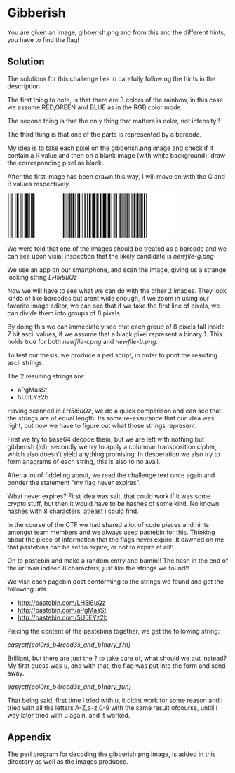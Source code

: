 # Gibberish

You are given an image, gibberish.png and from this and the different hints,
you have to find the flag!


## Solution

The solutions for this challenge lies in carefully following the hints in the 
description.

The first thing to note, is that there are 3 colors of the rainbow, in this case
we assume RED,GREEN and BLUE as in the RGB color mode.

The second thing is that the only thing that matters is color, not intensity!!

The third thing is that one of the parts is represented by a barcode.

My idea is to take each pixel on the gibberish.png image and check if it contain
a R value and then on a blank image (with white background), draw the corresponding
pixel as black.

After the first image has been drawn this way, I will move on with the G and B values
respectively.

![Red](newfile-r.png)
![Red](newfile-g.png)
![Red](newfile-b.png)

We were told that one of the images should be treated as a barcode and we can see upon
visial inspection that the likely candidate is *newfile-g.png*

We use an app on our smartphone, and scan the image, giving us a strange looking string
*LH5i6uQz*

Now we will have to see what we can do with the other 2 images. They look kinda of like
barcodes but arent wide enough, if we zoom in using our favorite image editor, we can
see that if we take the first line of pixels, we can divide them into groups of 8 pixels.

By doing this we can immediately see that each group of 8 pixels fall inside 7 bit ascii
values, if we assume that a black pixel represent a binary 1. This holds true for both
*newfile-r.png* and *newfile-b.png*.

To test our thesis, we produce a perl script, in order to print the resulting ascii strings.

The 2 resulting strings are:

* aPgMasSt
* 5U5EYz2b

Having scanned in *LH5i6uQz*, we do a quick comparison and can see that the strings are of
equal length. Its some re-assurance that our idea was right, but now we have to figure
out what those strings represent.

First we try to base64 decode them, but we are left with nothing but gibberish (lol),
secondly we try to apply a columnar transposition cipher, which also doesn't yield anything
promising. In desperation we also try to form anagrams of each string, this is also to
no avail.

After a lot of fiddeling about, we read the challenge text once again and ponder the
statement "my flag never expires". 

What never expires? First idea was salt, that could work if it was some crypto stuff,
but then it would have to be hashes of some kind. No known hashes with 8 characters,
atleast i could find.

In the course of the CTF we had shared a lot of code pieces and hints amongst team
members and we always used pastebin for this. Thinking about the piece of information
that the flags never expire. It dawned on me that pastebins can be set to expire,
or not to expire at all!!

On to pastebin and make a random entry and bamm!! The hash in the end of the url 
was indeed 8 characters, just like the strings we found!!

We visit each pagebin post conforming to the strings we found and get the following
urls

* http://pastebin.com/LH5i6uQz
* http://pastebin.com/aPgMasSt
* http://pastebin.com/5U5EYz2b

Piecing the content of the pastebins together, we get the following string:

*easyctf{col0rs_b4rcod3s_and_b1nary_f?n}*

Brilliant, but there are just the ? to take care of, what should we put instead?
My first guess was u, and with that, the flag was put into the form and send away.

*easyctf{col0rs_b4rcod3s_and_b1nary_fun}*

That being said, first time i tried with u, it didnt work for some reason and i tried
with all the letters A-Z,a-z,0-9 with the same result ofcourse, untill i way later
tried with u again, and it worked.

## Appendix

The perl program for decoding the gibberish.png image, is added in this directory
as well as the images produced.
